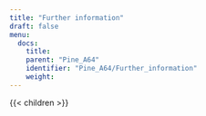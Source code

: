 ```yaml
---
title: "Further information"
draft: false
menu:
  docs:
    title:
    parent: "Pine_A64"
    identifier: "Pine_A64/Further_information"
    weight:
---
```


{{< children >}}